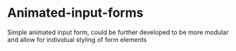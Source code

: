 # Animated-input-forms
Simple animated input form, could be further developed to be more modular and allow for individual styling of form elements
